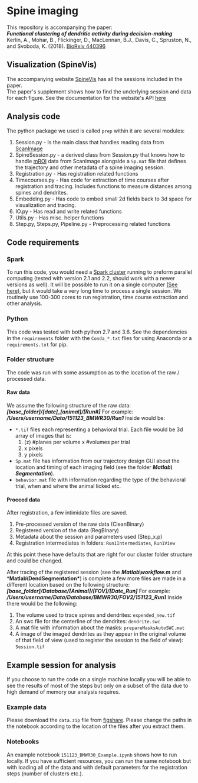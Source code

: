 # Spine imaging
This repository is accompanying the paper:  
***Functional clustering of dendritic activity during decision-making***   
Kerlin, A., Mohar, B., Flickinger, D., MacLennan, B.J., Davis, C., Spruston, N., and Svoboda, K. (2018). [BioRxiv 440396](https://www.biorxiv.org/content/early/2018/10/10/440396)

## Visualization (SpineVis)
The accompanying website [SpineVis](spinevis.janelia.org) has all the sessions included in the paper.  
The paper's supplement shows how to find the underlying session and data for each figure.
See the documentation for the website's API [here](https://github.com/boazmohar/spinevis/blob/master/docs/API.md)


## Analysis code
The python package we used is called `prep` within it are several modules:
1. Session.py - Is the main class that handles reading data from [ScanImage](https://vidriotechnologies.com/scanimage/) 
2. SpineSession.py - a derived class from Session.py that knows how to handle [mROI](http://scanimage.vidriotechnologies.com/display/SI2018/Multiple+Region+of+Interest+%28MROI%29+Imaging) data from ScanImage alongside a `Sp.mat` file that defines the trajectory and other metadata of a spine imaging session.
3. Registration.py - Has registration related functions
4. Timecourses.py - Has code for extraction of time courses after registration and tracing. Includes functions to measure distances among spines and dendrites.
5. Embedding.py - Has code to embed  small 2d fields back to 3d space for visualization and tracing.
6. IO.py - Has read and write related functions
7. Utils.py - Has misc. helper functions
8. Step.py, Steps.py, Pipeline.py - Preprocessing related functions

## Code requirements

### Spark
To run this code, you would need a [Spark cluster](https://spark.apache.org/) running to preform parallel computing (tested with version 2.1 and 2.2, should work with a newer versions as well). It will be possible to run it on a single computer [(See here)](https://spark.apache.org/docs/latest/spark-standalone.html), but it would take a very long time to process	 a single session. We routinely use 100-300 cores to run registration, time course extraction and other analysis.

### Python

This code was tested with both python 2.7 and 3.6. See the dependencies in the `requirements` folder with the `Conda_*.txt` flies for using Anaconda or a `requirements.txt` for pip.
### Folder structure
The code was run with some assumption as to the location of the raw / processed data.

#### Raw data
We assume the following structure of the raw data: ***[base_folder]/[date]_[animal]/[Run#]***
For example: ***/Users/username/Data/151123_BMWR30/Run1***
Inside would be:

 - `*.tif` files each representing a behavioral trial.
Each file would be 3d array of images that is:
	1. (z) #planes per volume x  #volumes per trial
	2. x pixels
	3. y pixels
 - `Sp.mat` file has information from our trajectory design GUI about the location and timing of each imaging field (see the folder ***Matlab\ Segmentation***).
 - `behavior.mat` file with information regarding the type of the behavioral trial, when and where the animal licked etc.

#### Procced data
After registration, a few intimidate files are saved.
1. Pre-processed version of the raw data (CleanBinary)
2. Registered version of the data (RegBInary)
3. Metadata about the session and parameters used (Step_x.p)
4. Registration intermediates  in folders: `Run1Intermediates`, `Run1View`

At this point these have defaults that are right for our cluster folder structure and could be changed.

After tracing of the registered session (see the ***Matlab\workflow.m*** and ***Matlab\DendSegmentation\***) is complete a few more files are made in a different location based on the following  structure:
***[base_folder]/Database/[Animal]/[FOV]/[Date_Run]***
For example: ***/Users/username/Data/Database/BMWR30/FOV2/151123_Run1***
Inside there would be the following:
1. The volume used to trace spines and dendrites: `expended_new.tif`
2. An swc file for the centerline of the dendrites: `dendrite.swc`
3. A mat file with information about the masks: `prepareMasksAutoSWC.mat`
4. A image of the imaged dendrites as they appear in the original volume of that field of view (used to register the session to the field of view): `Session.tif`

## Example session for analysis
If you choose to run the code on a single machine  locally you will be able to see the results of most of the steps but only on a subset of the data due to high demand of memory our analysis requires.

###  Example data
Please download the `data.zip` file from [figshare](https://figshare.com/s/3d6d65a09a3b3bd7af1e).
Please change the paths in the notebook according to the location of the files after you extract them.

### Notebooks
An example notebook `151123_BMWR30_Example.ipynb` shows how to run locally.
If you have sufficient resources, you can run the same notebook but with loading all of the data and with default parameters for the registration steps (number of clusters etc.).
